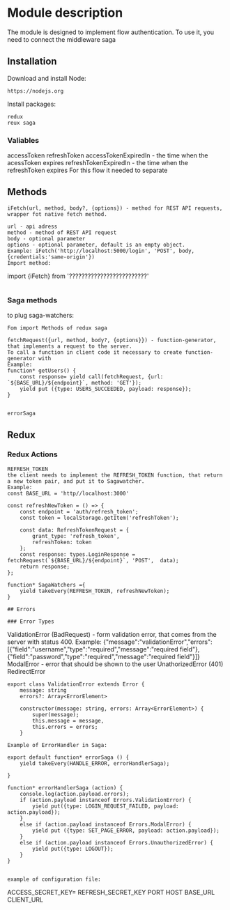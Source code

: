 # Module description
The module is designed to implement flow authentication. To use it, you need to connect the middleware saga

## Installation 
Download and install Node:
```
https://nodejs.org
```
Install packages:
```
redux
reux saga
```

### Valiables 
accessToken 
refreshToken
accessTokenExpiredIn - the time when the acessToken expires
refreshTokenExpiredIn - the time when the refreshToken expires
For this flow it needed to separate

## Methods
``` 
iFetch(url, method, body?, {options}) - method for REST API requests, wrapper fot native fetch method.

url - api adress 
method - method of REST API request
body - optional parameter
options - optional parameter, default is an empty object.
Example: iFetch('http://localhost:5000/login', 'POST', body, {credentials:'same-origin'})
Import method:
```
import {iFetch} from '?????????????????????????'
```
```   

### Saga methods 
to plug saga-watchers: 
```
Fom import Methods of redux saga

fetchRequest({url, method, body?, {options}}) - function-generator, that implements a request to the server.
To call a function in client code it necessary to create function-generator with
Example: 
function* getUsers() {
    const response= yield call(fetchRequest, {url: `${BASE_URL}/${endpoint}`, method: 'GET'});
    yield put ({type: USERS_SUCCEEDED, payload: response});
}


errorSaga 
```

## Redux 
### Redux Actions 
```
REFRESH_TOKEN 
the client needs to implement the REFRESH_TOKEN function, that return a new token pair, and put it to Sagawatcher. 
Example:
const BASE_URL = 'http//localhost:3000'

const refreshNewToken = () => {
    const endpoint = 'auth/refresh_token';
    const token = localStorage.getItem('refreshToken');
  
    const data: RefreshTokenRequest = {
        grant_type: 'refresh_token',
        refreshToken: token
    };
    const response: types.LoginResponse = fetchRequest(`${BASE_URL}/${endpoint}`, 'POST',  data);
    return response;
};

function* SagaWatchers ={
    yield takeEvery(REFRESH_TOKEN, refreshNewToken);
} 

## Errors 

### Error Types
```
ValidationError (BadRequest) - form validation error, that comes from the server with status 400. 
Example: {"message":"validationError","errors":[{"field":"username","type":"required","message":"required field"},{"field":"password","type":"required","message":"required field"}]}
ModalError - error that should be shown to the user
UnathorizedError (401)
RedirectError
```
export class ValidationError extends Error {
    message: string
    errors?: Array<ErrorElement>

    constructor(message: string, errors: Array<ErrorElement>) {
        super(message);
        this.message = message,
        this.errors = errors;
    }

Example of ErrorHandler in Saga: 

export default function* errorSaga () {
    yield takeEvery(HANDLE_ERROR, errorHandlerSaga);
 
} 

function* errorHandlerSaga (action) {
    console.log(action.payload.errors);
    if (action.payload instanceof Errors.ValidationError) {
        yield put({type: LOGIN_REQUEST_FAILED, payload: action.payload});
    }
    else if (action.payload instanceof Errors.ModalError) {
        yield put ({type: SET_PAGE_ERROR, payload: action.payload});
    }
    else if (action.payload instanceof Errors.UnauthorizedError) {
        yield put({type: LOGOUT});
    }
}


example of configuration file:
```
ACCESS_SECRET_KEY=<your secret key here>
REFRESH_SECRET_KEY
PORT
HOST
BASE_URL
CLIENT_URL
```





